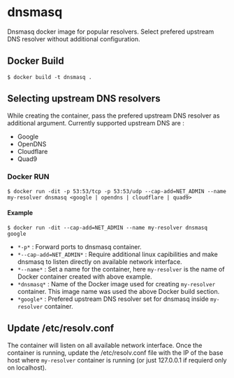 # dnsmasq
Dnsmasq docker image for popular resolvers.
Select prefered upstream DNS resolver without additional configuration.

## Docker Build
```
$ docker build -t dnsmasq .
```

## Selecting upstream DNS resolvers
While creating the container, pass the prefered upstream DNS resolver as additional argument.
Currently supported upstream DNS are :
- Google
- OpenDNS
- Cloudflare
- Quad9

### Docker RUN
```
$ docker run -dit -p 53:53/tcp -p 53:53/udp --cap-add=NET_ADMIN --name my-resolver dnsmasq <google | opendns | cloudflare | quad9>
```

#### Example
```
$ docker run -dit --cap-add=NET_ADMIN --name my-resolver dnsmasq google
```
- `*-p*` : Forward ports to dnsmasq container.
- `*--cap-add=NET_ADMIN*` : Require additional linux capibilities and make dnsmasq to listen directly on available network interface.
- `*--name*` : Set a name for the container, here `my-resolver` is the name of Docker container created with above example.
- `*dnsmasq*` : Name of the Docker image used for creating `my-resolver` container. This image name was used the above Docker build section.
- `*google*` : Prefered upstream DNS resolver set for dnsmasq inside `my-resolver` container.

## Update /etc/resolv.conf
The container will listen on all available network interface.
Once the container is running, update the /etc/resolv.conf file with the IP of the base host where `my-resolver` container is running (or just 127.0.0.1 if requierd only on localhost).

